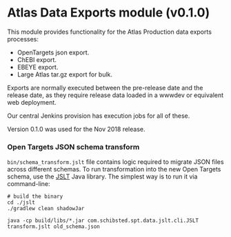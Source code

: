 # Atlas Data Exports module (v0.1.0)

This module provides functionality for the Atlas Production data exports processes:

- OpenTargets json export.
- ChEBI export.
- EBEYE export.
- Large Atlas tar.gz export for bulk.

Exports are normally executed between the pre-release date and the release date,
as they require release data loaded in a wwwdev or equivalent web deployment.

Our central Jenkins provision has execution jobs for all of these.

Version 0.1.0 was used for the Nov 2018 release.

### Open Targets JSON schema transform
`bin/schema_transform.jslt` file contains logic required to migrate JSON files across different schemas. To run transformation into the new Open Targets schema, use the [JSLT](https://github.com/schibsted/jslt) Java library. The simplest way is to run it via command-line: 
```
# build the binary 
cd ./jslt
./gradlew clean shadowJar

java -cp build/libs/*.jar com.schibsted.spt.data.jslt.cli.JSLT transform.jslt old_schema.json
```

